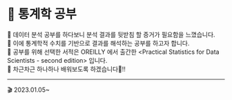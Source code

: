 # 🎲 통계학 공부  

📌 데이터 분석 공부를 하다보니 분석 결과를 뒷받침 할 증거가 필요함을 느꼈습니다.  
📌 이에 통계학적 수치를 기반으로 결과를 해석하는 공부를 하고자 합니다.  
📌 공부를 위해 선택한 서적은 OREILLY 에서 출간한 <Practical Statistics for Data Scientists - second edition> 입니다.  
📌 차근차근 하나하나 배워보도록 하겠습니다🙂!!

***  

🎬 2023.01.05~
